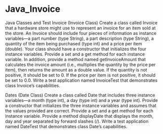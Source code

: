 # Java_Invoice
Java Classes and Test
Invoice
(Invoice Class) Create a class called Invoice that a hardware store might use to
represent an invoice for an item sold at the store. An Invoice should include four
pieces of information as instance variables—a part number (type String), a part
description (type String), a quantity of the item being purchased (type int) and a
price per item (double). Your class should have a constructor that initializes the four
instance variables. Provide a set and a get method for each instance variable. In
addition, provide a method named getInvoiceAmount that calculates the invoice
amount (i.e., multiplies the quantity by the price per item), then returns the amount as a
double value. If the quantity is not positive, it should be set to 0. If the price per item is
not positive, it should be set to 0.0. Write a test application named InvoiceTest that
demonstrates class Invoice’s capabilities.

Dates
(Date Class) Create a class called Date that includes three instance variables—a
month (type int), a day (type int) and a year (type int). Provide a constructor that
initializes the three instance variables and assumes that the values provided are
correct. Provide a set and a get method for each instance variable. Provide a method
displayDate that displays the month, day and year separated by forward slashes (/).
Write a test application named DateTest that demonstrates class Date’s capabilities.


